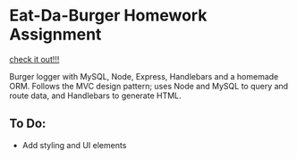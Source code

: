 # Eat-Da-Burger Homework Assignment 

[check it out!!!](https://quiet-temple-12635.herokuapp.com/)

Burger logger with MySQL, Node, Express, Handlebars and a homemade ORM. Follows the MVC design pattern; uses Node and MySQL to query and route data, and Handlebars to generate HTML.

## To Do:
* Add styling and UI elements

